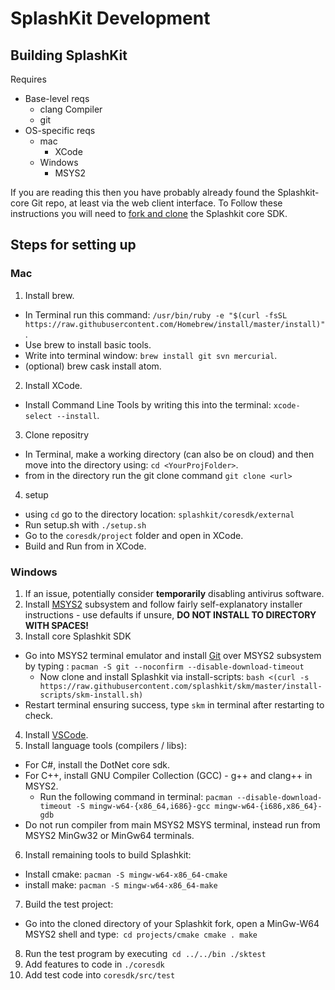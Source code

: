 # SplashKit Development

## Building SplashKit

Requires
- Base-level reqs
  - clang Compiler
  - git
- OS-specific reqs
  - mac
    - XCode
  - Windows
    - MSYS2

If you are reading this then you have probably already found the Splashkit-core Git repo, at least via the web client interface.  To Follow these instructions you will need to [fork and clone](https://guides.github.com/activities/forking/) the Splashkit core SDK.

##  Steps for setting up
### Mac

1. Install brew.
  -  In Terminal run this command: ```/usr/bin/ruby -e "$(curl -fsSL https://raw.githubusercontent.com/Homebrew/install/master/install)"```.
  -  Use brew to install basic tools.
  -  Write into terminal window: ```brew install git svn mercurial```.
  -  (optional) brew cask install atom.
2.  Install XCode.
  -  Install Command Line Tools by writing this into the terminal: ```xcode-select --install```.
3.  Clone repositry
  -  In Terminal, make a working directory (can also be on cloud) and then move into the directory using: ```cd <YourProjFolder>```.
  -  from in the directory run the git clone command ```git clone <url>```
4.  setup
  -  using `cd` go to the directory location: ```splashkit/coresdk/external```
  -  Run setup.sh with  ```./setup.sh```
  -  Go to the ```coresdk/project``` folder and open in XCode.
  -  Build and Run from in XCode.  

### Windows
1. If an issue, potentially consider **temporarily** disabling antivirus software.
2. Install [MSYS2](https://www.msys2.org/) subsystem and follow fairly self-explanatory installer instructions - use defaults if unsure, **DO NOT INSTALL TO DIRECTORY WITH SPACES!**
3. Install core Splashkit SDK
  - Go into MSYS2 terminal emulator and install [Git](https://git-scm.com/) over MSYS2 subsystem by typing : ```pacman -S git --noconfirm --disable-download-timeout```
    - Now clone and install Splashkit via install-scripts: ```bash <(curl -s https://raw.githubusercontent.com/splashkit/skm/master/install-scripts/skm-install.sh)```
  - Restart terminal ensuring success, type ```skm``` in terminal after restarting to check.
4. Install [VSCode](https://code.visualstudio.com/).
5. Install language tools (compilers / libs):
  - For C#, install the DotNet core sdk.
  - For C++, install GNU Compiler Collection (GCC) - g++ and clang++ in MSYS2.
    - Run the following command in terminal: ```pacman --disable-download-timeout -S mingw-w64-{x86_64,i686}-gcc mingw-w64-{i686,x86_64}-gdb```
  - Do not run compiler from main MSYS2 MSYS terminal, instead run from MSYS2 MinGw32 or MinGw64 terminals.
6. Install  remaining tools to build Splashkit:
  - Install cmake: ```pacman -S mingw-w64-x86_64-cmake```
  - install make: ```pacman -S mingw-w64-x86_64-make```
7. Build the test project:
  - Go into the cloned directory of your Splashkit fork, open a MinGw-W64 MSYS2 shell and type:```
cd projects/cmake
cmake .
make```
8. Run the test program by executing```
cd ../../bin
./sktest```
9. Add features to code in ```./coresdk```
10. Add test code into ```coresdk/src/test```
